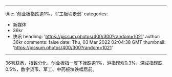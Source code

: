 
---
title: '创业板指跌逾1%，军工板块走弱'
categories: 
 - 新媒体
 - 36kr
 - 快讯
headimg: 'https://picsum.photos/400/300?random=1021'
author: 36kr
comments: false
date: Thu, 03 Mar 2022 02:04:38 GMT
thumbnail: 'https://picsum.photos/400/300?random=1021'
---

<div>   
36氪获悉，指数分化，创业板指一度下挫跌逾1%，沪指现涨0.3%，深成指现跌0.5%，数字货币、军工、中药板块跌幅居前。  
</div>
            